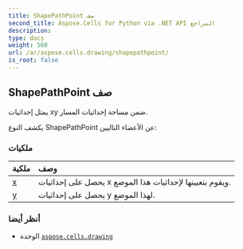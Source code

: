 ```yaml
---
title: ShapePathPoint صف
second_title: Aspose.Cells for Python via .NET API المراجع
description:
type: docs
weight: 560
url: /ar/aspose.cells.drawing/shapepathpoint/
is_root: false
---
```

##  ShapePathPoint صف
يمثل إحداثيات xy ضمن مساحة إحداثيات المسار.



يكشف النوع ShapePathPoint عن الأعضاء التاليين:

###  ملكيات
| ملكية| وصف|
| :- | :- |
| [x](/cells/python-net/ar/aspose.cells.drawing/shapepathpoint/x) | يحصل على إحداثيات x ويقوم بتعيينها لإحداثيات هذا الموضع.|
| [y](/cells/python-net/ar/aspose.cells.drawing/shapepathpoint/y) | يحصل على إحداثيات y لهذا الموضع.|



###  أنظر أيضا
* الوحدة [`aspose.cells.drawing`](..)
